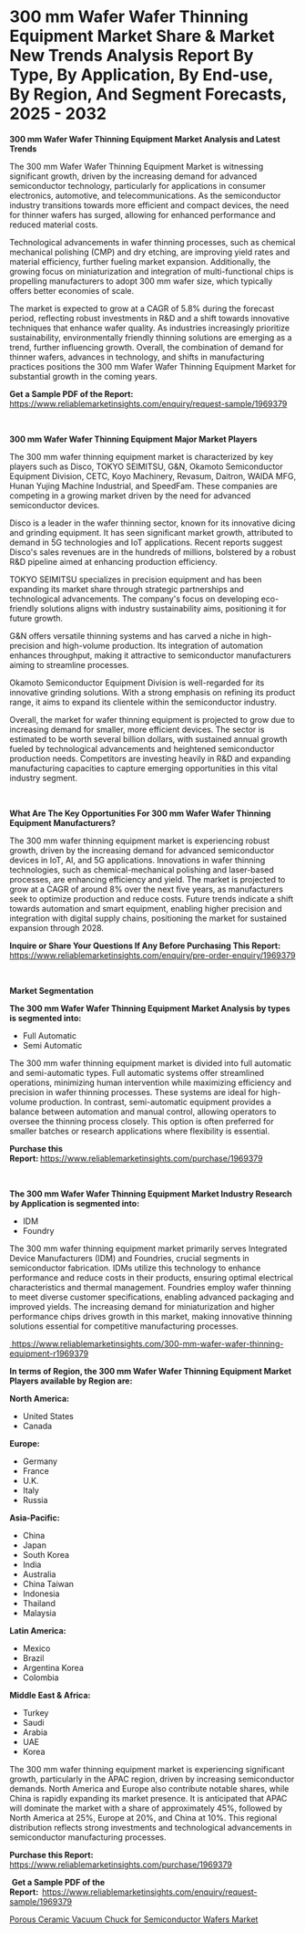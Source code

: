 <p><h1>300 mm Wafer Wafer Thinning Equipment Market Share & Market New Trends Analysis Report By Type, By Application, By End-use, By Region, And Segment Forecasts, 2025 - 2032</h1></p><p><strong>300 mm Wafer Wafer Thinning Equipment Market Analysis and Latest Trends</strong></p>
<p><p>The 300 mm Wafer Wafer Thinning Equipment Market is witnessing significant growth, driven by the increasing demand for advanced semiconductor technology, particularly for applications in consumer electronics, automotive, and telecommunications. As the semiconductor industry transitions towards more efficient and compact devices, the need for thinner wafers has surged, allowing for enhanced performance and reduced material costs. </p><p>Technological advancements in wafer thinning processes, such as chemical mechanical polishing (CMP) and dry etching, are improving yield rates and material efficiency, further fueling market expansion. Additionally, the growing focus on miniaturization and integration of multi-functional chips is propelling manufacturers to adopt 300 mm wafer size, which typically offers better economies of scale.</p><p>The market is expected to grow at a CAGR of 5.8% during the forecast period, reflecting robust investments in R&D and a shift towards innovative techniques that enhance wafer quality. As industries increasingly prioritize sustainability, environmentally friendly thinning solutions are emerging as a trend, further influencing growth. Overall, the combination of demand for thinner wafers, advances in technology, and shifts in manufacturing practices positions the 300 mm Wafer Wafer Thinning Equipment Market for substantial growth in the coming years.</p></p>
<p><strong>Get a Sample PDF of the Report:&nbsp;</strong> <a href="https://www.reliablemarketinsights.com/enquiry/request-sample/1969379?utm_campaign=2232&utm_medium=2&utm_source=Github&utm_content=ia&utm_term=07042025&utm_id=300-mm-wafer-wafer-thinning-equipment">https://www.reliablemarketinsights.com/enquiry/request-sample/1969379</a></p>
<p>&nbsp;</p>
<p><strong>300 mm Wafer Wafer Thinning Equipment Major Market Players</strong></p>
<p><p>The 300 mm wafer thinning equipment market is characterized by key players such as Disco, TOKYO SEIMITSU, G&N, Okamoto Semiconductor Equipment Division, CETC, Koyo Machinery, Revasum, Daitron, WAIDA MFG, Hunan Yujing Machine Industrial, and SpeedFam. These companies are competing in a growing market driven by the need for advanced semiconductor devices.</p><p>Disco is a leader in the wafer thinning sector, known for its innovative dicing and grinding equipment. It has seen significant market growth, attributed to demand in 5G technologies and IoT applications. Recent reports suggest Disco's sales revenues are in the hundreds of millions, bolstered by a robust R&D pipeline aimed at enhancing production efficiency.</p><p>TOKYO SEIMITSU specializes in precision equipment and has been expanding its market share through strategic partnerships and technological advancements. The company's focus on developing eco-friendly solutions aligns with industry sustainability aims, positioning it for future growth.</p><p>G&N offers versatile thinning systems and has carved a niche in high-precision and high-volume production. Its integration of automation enhances throughput, making it attractive to semiconductor manufacturers aiming to streamline processes.</p><p>Okamoto Semiconductor Equipment Division is well-regarded for its innovative grinding solutions. With a strong emphasis on refining its product range, it aims to expand its clientele within the semiconductor industry.</p><p>Overall, the market for wafer thinning equipment is projected to grow due to increasing demand for smaller, more efficient devices. The sector is estimated to be worth several billion dollars, with sustained annual growth fueled by technological advancements and heightened semiconductor production needs. Competitors are investing heavily in R&D and expanding manufacturing capacities to capture emerging opportunities in this vital industry segment.</p></p>
<p>&nbsp;</p>
<p><strong>What Are The Key Opportunities For 300 mm Wafer Wafer Thinning Equipment Manufacturers?</strong></p>
<p><p>The 300 mm wafer thinning equipment market is experiencing robust growth, driven by the increasing demand for advanced semiconductor devices in IoT, AI, and 5G applications. Innovations in wafer thinning technologies, such as chemical-mechanical polishing and laser-based processes, are enhancing efficiency and yield. The market is projected to grow at a CAGR of around 8% over the next five years, as manufacturers seek to optimize production and reduce costs. Future trends indicate a shift towards automation and smart equipment, enabling higher precision and integration with digital supply chains, positioning the market for sustained expansion through 2028.</p></p>
<p><strong>Inquire or Share Your Questions If Any Before Purchasing This Report:</strong> <a href="https://www.reliablemarketinsights.com/enquiry/pre-order-enquiry/1969379?utm_campaign=2232&utm_medium=2&utm_source=Github&utm_content=ia&utm_term=07042025&utm_id=300-mm-wafer-wafer-thinning-equipment">https://www.reliablemarketinsights.com/enquiry/pre-order-enquiry/1969379</a></p>
<p>&nbsp;</p>
<p><strong>Market Segmentation</strong></p>
<p><strong>The 300 mm Wafer Wafer Thinning Equipment Market Analysis by types is segmented into:</strong></p>
<p><ul><li>Full Automatic</li><li>Semi Automatic</li></ul></p>
<p><p>The 300 mm wafer thinning equipment market is divided into full automatic and semi-automatic types. Full automatic systems offer streamlined operations, minimizing human intervention while maximizing efficiency and precision in wafer thinning processes. These systems are ideal for high-volume production. In contrast, semi-automatic equipment provides a balance between automation and manual control, allowing operators to oversee the thinning process closely. This option is often preferred for smaller batches or research applications where flexibility is essential.</p></p>
<p><strong>Purchase this Report:&nbsp;</strong><a href="https://www.reliablemarketinsights.com/purchase/1969379?utm_campaign=2232&utm_medium=2&utm_source=Github&utm_content=ia&utm_term=07042025&utm_id=300-mm-wafer-wafer-thinning-equipment">https://www.reliablemarketinsights.com/purchase/1969379</a></p>
<p>&nbsp;</p>
<p><strong>The 300 mm Wafer Wafer Thinning Equipment Market Industry Research by Application is segmented into:</strong></p>
<p><ul><li>IDM</li><li>Foundry</li></ul></p>
<p><p>The 300 mm wafer thinning equipment market primarily serves Integrated Device Manufacturers (IDM) and Foundries, crucial segments in semiconductor fabrication. IDMs utilize this technology to enhance performance and reduce costs in their products, ensuring optimal electrical characteristics and thermal management. Foundries employ wafer thinning to meet diverse customer specifications, enabling advanced packaging and improved yields. The increasing demand for miniaturization and higher performance chips drives growth in this market, making innovative thinning solutions essential for competitive manufacturing processes.</p></p>
<p><a href="https://www.reliablemarketinsights.com/300-mm-wafer-wafer-thinning-equipment-r1969379?utm_campaign=2232&utm_medium=2&utm_source=Github&utm_content=ia&utm_term=07042025&utm_id=300-mm-wafer-wafer-thinning-equipment">&nbsp;https://www.reliablemarketinsights.com/300-mm-wafer-wafer-thinning-equipment-r1969379</a></p>
<p><strong>In terms of Region, the 300 mm Wafer Wafer Thinning Equipment Market Players available by Region are:</strong></p>
<p>
    <p> <strong> North America: </strong>
        <ul>
            <li>United States</li>
            <li>Canada</li>
        </ul>
        </p> 
    <p> <strong> Europe: </strong>
        <ul>
            <li>Germany</li>
            <li>France</li>
            <li>U.K.</li>
            <li>Italy</li>
            <li>Russia</li>
        </ul>
        </p> 
    <p> <strong> Asia-Pacific: </strong>
        <ul>
            <li>China</li>
            <li>Japan</li>
            <li>South Korea</li>
            <li>India</li>
            <li>Australia</li>
            <li>China Taiwan</li>
            <li>Indonesia</li>
            <li>Thailand</li>
            <li>Malaysia</li>
        </ul>
        </p> 
    <p> <strong> Latin America: </strong>
        <ul>
            <li>Mexico</li>
            <li>Brazil</li>
            <li>Argentina Korea</li>
            <li>Colombia</li>
        </ul>
        </p> 
    <p> <strong> Middle East & Africa: </strong>
        <ul>
            <li>Turkey</li>
            <li>Saudi</li>
            <li>Arabia</li>
            <li>UAE</li>
            <li>Korea</li>
        </ul>
    </p>
    </p>
<p><p>The 300 mm wafer thinning equipment market is experiencing significant growth, particularly in the APAC region, driven by increasing semiconductor demands. North America and Europe also contribute notable shares, while China is rapidly expanding its market presence. It is anticipated that APAC will dominate the market with a share of approximately 45%, followed by North America at 25%, Europe at 20%, and China at 10%. This regional distribution reflects strong investments and technological advancements in semiconductor manufacturing processes.</p></p>
<p><strong>Purchase this Report: </strong><a href="https://www.reliablemarketinsights.com/purchase/1969379?utm_campaign=2232&utm_medium=2&utm_source=Github&utm_content=ia&utm_term=07042025&utm_id=300-mm-wafer-wafer-thinning-equipment">https://www.reliablemarketinsights.com/purchase/1969379</a></p>
<p>&nbsp;<strong>Get a Sample PDF of the Report:&nbsp;&nbsp;</strong><a href="https://www.reliablemarketinsights.com/enquiry/request-sample/1969379?utm_campaign=2232&utm_medium=2&utm_source=Github&utm_content=ia&utm_term=07042025&utm_id=300-mm-wafer-wafer-thinning-equipment">https://www.reliablemarketinsights.com/enquiry/request-sample/1969379</a></p>
<p><strong></strong></p>
<p><p><a href="https://github.com/sca704osol/Market-Research-Report-List-1/blob/main/porous-ceramic-vacuum-chuck-for-semiconductor-wafers-market.md?utm_campaign=2232&utm_medium=2&utm_source=Github&utm_content=ia&utm_term=07042025&utm_id=300-mm-wafer-wafer-thinning-equipment">Porous Ceramic Vacuum Chuck for Semiconductor Wafers Market</a></p></p>